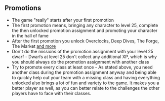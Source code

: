 <h2 id="promotions">Promotions</h2>

<Accordion>

- The game "really" starts after your first promotion
- The first promotion means, bringing any character to level 25, complete the then unlocked promotion assignment and promoting your character in the hall of fame
- After the first promotion you unlock Overclocks, Deep Dives, The Forge, The Market [and more](https://deeprockgalactic.fandom.com/wiki/Promotion)
- Don't do the missions of the promotion assignment with your level 25 dwarf - Dwarfs at level 25 don't collect any additional XP, which is why you should always do the promotion assignment with another class
- Try to promote every class at least once - As stated above, you need another class during the promotion assignment anyway and being able to quickly help out your team with a missing class and having everything unlocked also brings a lot of fun and variety to the game. It makes you a better player as well, as you can better relate to the challenges the other players have to face with their classes.

</Accordion>
